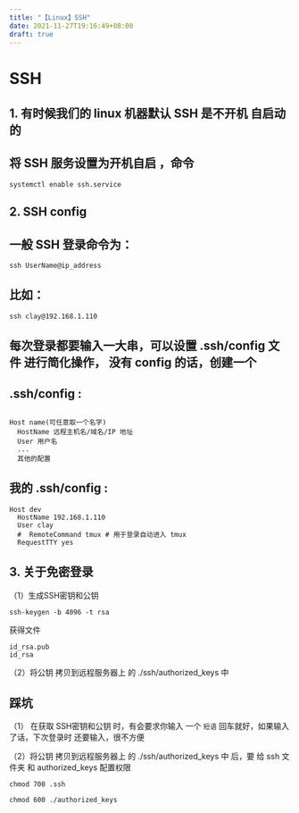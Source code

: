 ```yaml
---
title: "【Linux】SSH"
date: 2021-11-27T19:16:49+08:00
draft: true
---
```


# SSH

## 1. 有时候我们的 linux 机器默认 SSH 是不开机 自启动的

## 将 SSH 服务设置为开机自启 ，命令

```
systemctl enable ssh.service
```

## 2. SSH config

## 一般 SSH 登录命令为：

```
ssh UserName@ip_address
```

## 比如：

```
ssh clay@192.168.1.110
```

## 每次登录都要输入一大串，可以设置   .ssh/config 文件 进行简化操作， 没有 config 的话，创建一个

## .ssh/config :

## 

```
Host name(可任意取一个名字)
  HostName 远程主机名/域名/IP 地址
  User 用户名
  ...
  其他的配置
```

## 我的 .ssh/config :

```
Host dev
  HostName 192.168.1.110
  User clay
  #  RemoteCommand tmux	# 用于登录自动进入 tmux
  RequestTTY yes
```



## 3. 关于免密登录

（1）生成SSH密钥和公钥

```
ssh-keygen -b 4096 -t rsa
```

获得文件

```
id_rsa.pub
id_rsa
```

（2）将公钥 拷贝到远程服务器上  的 ./ssh/authorized_keys 中



## 踩坑

（1） 在获取 SSH密钥和公钥 时，有会要求你输入 一个 `短语` 回车就好，如果输入了话，下次登录时 还要输入，很不方便

（2）将公钥 拷贝到远程服务器上  的 ./ssh/authorized_keys 中 后，要 给 ssh 文件夹 和 authorized_keys 配置权限

```
chmod 700 .ssh
```

```
chmod 600 ./authorized_keys
```

